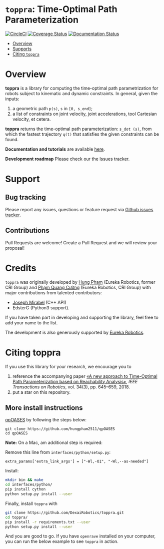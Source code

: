 # `toppra`: Time-Optimal Path Parameterization
[![CircleCI](https://circleci.com/gh/hungpham2511/toppra/tree/develop.svg?style=svg)](https://circleci.com/gh/hungpham2511/toppra/tree/develop)
[![Coverage Status](https://coveralls.io/repos/github/hungpham2511/toppra/badge.svg?branch=master)](https://coveralls.io/github/hungpham2511/toppra?branch=master)
[![Documentation Status](https://readthedocs.org/projects/toppra/badge/?version=latest)](https://toppra.readthedocs.io/en/latest/?badge=latest)


- [Overview](#overview)
- [Supports](#supports)
- [Citing `toppra`](#citing--toppra-)

# Overview

**toppra** is a library for computing the time-optimal path
parametrization for robots subject to kinematic and dynamic
constraints.  In general, given the inputs:

1. a geometric path `p(s)`, `s` in `[0, s_end]`;
2. a list of constraints on joint velocity, joint accelerations, tool
   Cartesian velocity, et cetera.

**toppra** returns the time-optimal path parameterization: `s_dot
(s)`, from which the fastest trajectory `q(t)` that satisfies the
given constraints can be found.

**Documentation and tutorials** are available
[here](https://hungpham2511.github.io/toppra/index.html).

**Development roadmap** Please check our the Issues tracker.

# Support

## Bug tracking
Please report any issues, questions or feature request via 
[Github issues tracker](https://github.com/hungpham2511/toppra/issues).

## Contributions
Pull Requests are welcome! Create a Pull Request and we will review
your proposal!

# Credits

`toppra` was originally developed by [Hung
Pham](https://hungpham2511.github.com/) (Eureka Robotics, former CRI
Group) and [Phạm Quang Cường](https://www.ntu.edu.sg/home/cuong/)
(Eureka Robotics, CRI Group) with major contributions from talented
contributors:
- [Joseph Mirabel](https://github.com/jmirabel) (C++ API)
- EdsterG (Python3 support).

If you have taken part in developing and supporting the library, feel
free to add your name to the list.

The development is also generously supported by [Eureka Robotics](https://eurekarobotics.com/).

# Citing toppra
If you use this library for your research, we encourage you to 

1. reference the accompanying paper [«A new approach to Time-Optimal Path Parameterization based on Reachability Analysis»](https://www.researchgate.net/publication/318671280_A_New_Approach_to_Time-Optimal_Path_Parameterization_Based_on_Reachability_Analysis),
   *IEEE Transactions on Robotics*, vol. 34(3), pp. 645–659, 2018.
2. put a star on this repository.


## More install instructions

[qpOASES](https://projects.coin-or.org/qpOASES/wiki/QpoasesInstallation) by
following the steps below:
``` shell
git clone https://github.com/hungpham2511/qpOASES
cd qpOASES

```
**Note:** On a Mac, am additional step is required:

Remove this line from `interfaces/python/setup.py`:
```
extra_params['extra_link_args'] = ["-Wl,-O1", "-Wl,--as-needed"]
```
Install:
```bash
mkdir bin && make
cd interfaces/python/
pip install cython
python setup.py install --user
```

Finally, install `toppra` with
``` sh
git clone https://github.com/DexaiRobotics/toppra.git
cd toppra/
pip install -r requirements.txt --user
python setup.py install --user
```
And you are good to go. If you have `openrave` installed on your computer, you can
run the below example to see `toppra` in action.
